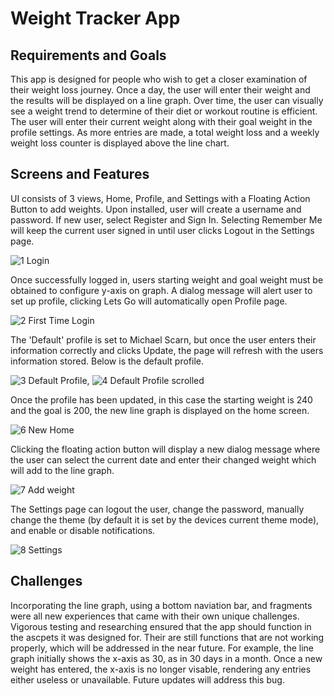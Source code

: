 # Weight Tracker App
## Requirements and Goals
This app is designed for people who wish to get a closer examination of their weight loss journey. Once a day, the user will enter their weight and the results will be displayed on a line graph. Over time, the user can visually see a weight trend to determine of their diet or workout routine is efficient. The user will enter their current weight along with their goal weight in the profile settings. As more entries are made, a total weight loss and a weekly weight loss counter is displayed above the line chart. 
## Screens and Features
UI consists of 3 views, Home, Profile, and Settings with a Floating Action Button to add weights. Upon installed, user will create a username and password. If new user, select Register and Sign In. Selecting Remember Me will keep the current user signed in until user clicks Logout in the Settings page.

![1 Login](https://github.com/user-attachments/assets/edc69bee-c38a-42c7-9cdb-6f033f374fe2)

Once successfully logged in, users starting weight and goal weight must be obtained to configure y-axis on graph. A dialog message will alert user to set up profile, clicking Lets Go will automatically open Profile page.

![2 First Time Login](https://github.com/user-attachments/assets/e0adacf9-f2cb-4ec6-97fd-a5b08585b55b)

The 'Default' profile is set to Michael Scarn, but once the user enters their information correctly and clicks Update, the page will refresh with the users information stored. Below is the default profile.

![3 Default Profile](https://github.com/user-attachments/assets/4bc4a75a-1e2c-44bf-a9a9-81131cef3369), ![4 Default Profile scrolled](https://github.com/user-attachments/assets/4c52d938-0bce-48a7-83cf-a3fa0e9c2b0d)

Once the profile has been updated, in this case the starting weight is 240 and the goal is 200, the new line graph is displayed on the home screen.

![6 New Home](https://github.com/user-attachments/assets/f61ab10b-6f9c-4cb8-adae-7618846f0009)

Clicking the floating action button will display a new dialog message where the user can select the current date and enter their changed weight which will add to the line graph.

![7 Add weight](https://github.com/user-attachments/assets/93584fea-92dd-466c-afc1-f2fbe365f738)

The Settings page can logout the user, change the password, manually change the theme (by default it is set by the devices current theme mode), and enable or disable notifications. 

![8 Settings](https://github.com/user-attachments/assets/bc392bb3-d723-422f-ab92-e16746ff7cfa)

## Challenges
Incorporating the line graph, using a bottom naviation bar, and fragments were all new experiences that came with their own unique challenges. Vigorous testing and researching ensured that the app should function in the ascpets it was designed for. Their are still functions that are not working properly, which will be addressed in the near future. For example, the line graph initially shows the x-axis as 30, as in 30 days in a month. Once a new weight has entered, the x-axis is no longer visable, rendering any entries either useless or unavailable. Future updates will address this bug.







